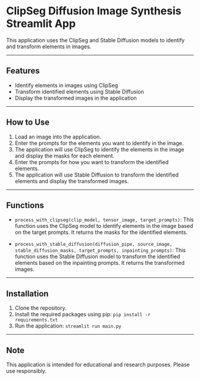 # ClipSeg Diffusion Image Synthesis Streamlit App

This application uses the ClipSeg and Stable Diffusion models to identify and transform elements in images.

---

## Features

- Identify elements in images using ClipSeg
- Transform identified elements using Stable Diffusion
- Display the transformed images in the application

---

## How to Use

1. Load an image into the application.
2. Enter the prompts for the elements you want to identify in the image.
3. The application will use ClipSeg to identify the elements in the image and display the masks for each element.
4. Enter the prompts for how you want to transform the identified elements.
5. The application will use Stable Diffusion to transform the identified elements and display the transformed images.

---

## Functions

- `process_with_clipseg(clip_model, tensor_image, target_prompts)`: This function uses the ClipSeg model to identify elements in the image based on the target prompts. It returns the masks for the identified elements.

- `process_with_stable_diffusion(diffusion_pipe, source_image, stable_diffusion_masks, target_prompts, inpainting_prompts)`: This function uses the Stable Diffusion model to transform the identified elements based on the inpainting prompts. It returns the transformed images.

---

## Installation

1. Clone the repository.
2. Install the required packages using pip: `pip install -r requirements.txt`
3. Run the application: `streamlit run main.py`

---

## Note

This application is intended for educational and research purposes. Please use responsibly.